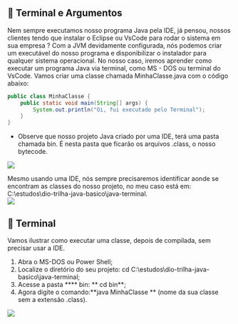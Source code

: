 ## 📌 Terminal e Argumentos

Nem sempre executamos nosso programa Java pela IDE, já pensou, nossos clientes tendo que instalar o Eclipse ou VsCode para rodar o sistema em sua empresa ?
Com a JVM devidamente configurada, nós podemos criar um executável do nosso programa e disponibilizar o instalador para qualquer sistema operacional.
No nosso caso, iremos aprender como executar um programa Java via terminal, como MS - DOS ou terminal do VsCode.
Vamos criar uma classe chamada MinhaClasse.java com o código abaixo:<br>

~~~java	
public class MinhaClasse {
    public static void main(String[] args) {
        System.out.println("Oi, fui executado pelo Terminal");
    }
}
~~~

* Observe que nosso projeto Java criado por uma IDE, terá uma pasta chamada bin. É nesta pasta que ficarão os arquivos .class, o nosso bytecode.

<img src="https://3025166959-files.gitbook.io/~/files/v0/b/gitbook-x-prod.appspot.com/o/spaces%2FjFR9F4NToQ6FD39fU3wC%2Fuploads%2Fgit-blob-b0a0e8dfb7fae04ab09b41daf0d22ac472dcd318%2Fimage%20(15)%20(1).png?alt=media"> <br>

Mesmo usando uma IDE, nós sempre precisaremos identificar aonde se encontram as classes do nosso projeto, no meu caso está em: C:\estudos\dio-trilha-java-basico\java-terminal. <br>
<img src="https://3025166959-files.gitbook.io/~/files/v0/b/gitbook-x-prod.appspot.com/o/spaces%2FjFR9F4NToQ6FD39fU3wC%2Fuploads%2Fgit-blob-134a5c7508ca0d898df7205309157802da074147%2Fimage%20(6)%20(1)%20(1).png?alt=media">

## 🔗 Terminal

Vamos ilustrar como executar uma classe, depois de compilada, sem precisar usar a IDE.<br>

1. Abra o MS-DOS ou Power Shell;
2. Localize o diretório do seu projeto: cd C:\estudos\dio-trilha-java-basico\java-terminal;
3. Acesse a pasta **** bin: ** cd bin**;
4. Agora digite o comando:**java MinhaClasse ** (nome da sua classe sem a extensão .class).

<img src="https://3025166959-files.gitbook.io/~/files/v0/b/gitbook-x-prod.appspot.com/o/spaces%2FjFR9F4NToQ6FD39fU3wC%2Fuploads%2Fgit-blob-178df39af2221a5577f56bcc1310fff651679ffe%2Fimage%20(14)%20(1).png?alt=media">



